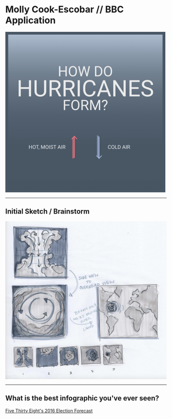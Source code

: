 # Molly Cook-Escobar // BBC Application

<!-- <img style="width:300px" src="hurricane.gif" alt="description of gif" /> 
 -->
<img style="width:500px; margin: 0 auto" src="hurricane_submit.gif" alt="hurricane gif" /> 

<hr>

<h2>Initial Sketch / Brainstorm</h2>

<img style="width:800px; margin: 0 auto" src="hurricane_sketch.png" alt="hurricane sketch" /> 

<hr>

<h2> What is the best infographic you've ever seen? </h2>
 
 <a href="https://projects.fivethirtyeight.com/2016-election-forecast/">Five Thirty Eight's 2016 Election Forecast</a>
